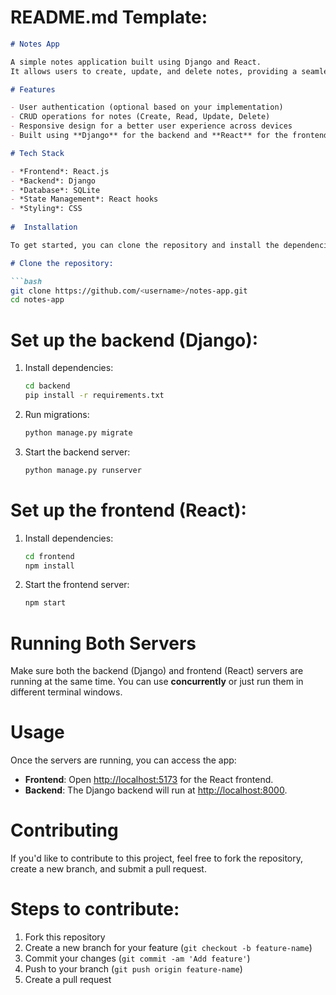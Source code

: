 # README.md Template:

```markdown
# Notes App

A simple notes application built using Django and React.
It allows users to create, update, and delete notes, providing a seamless full-stack experience.

# Features

- User authentication (optional based on your implementation)
- CRUD operations for notes (Create, Read, Update, Delete)
- Responsive design for a better user experience across devices
- Built using **Django** for the backend and **React** for the frontend

# Tech Stack

- *Frontend*: React.js
- *Backend*: Django
- *Database*: SQLite
- *State Management*: React hooks
- *Styling*: CSS
  
#  Installation

To get started, you can clone the repository and install the dependencies:

# Clone the repository:

```bash
git clone https://github.com/<username>/notes-app.git
cd notes-app
```

# Set up the backend (Django):

1. Install dependencies:
   ```bash
   cd backend
   pip install -r requirements.txt
   ```

2. Run migrations:
   ```bash
   python manage.py migrate
   ```

3. Start the backend server:
   ```bash
   python manage.py runserver
   ```

# Set up the frontend (React):

1. Install dependencies:
   ```bash
   cd frontend
   npm install
   ```

2. Start the frontend server:
   ```bash
   npm start
   ```

# Running Both Servers

Make sure both the backend (Django) and frontend (React) servers are running at the same time. You can use **concurrently** or just run them in different terminal windows.

# Usage

Once the servers are running, you can access the app:

- **Frontend**: Open [http://localhost:5173](http://localhost:5173) for the React frontend.
- **Backend**: The Django backend will run at [http://localhost:8000](http://localhost:8000).

# Contributing

If you'd like to contribute to this project, feel free to fork the repository, create a new branch, and submit a pull request.

# Steps to contribute:
1. Fork this repository
2. Create a new branch for your feature (`git checkout -b feature-name`)
3. Commit your changes (`git commit -am 'Add feature'`)
4. Push to your branch (`git push origin feature-name`)
5. Create a pull request

